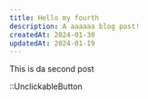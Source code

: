 ```yaml
---
title: Hello my fourth
description: A aaaaaa blog post!
createdAt: 2024-01-30
updatedAt: 2024-01-19
---
```


This is da second post

::UnclickableButton
